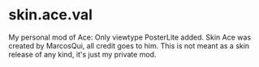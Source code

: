 skin.ace.val
============

My personal mod of Ace: Only viewtype PosterLite added. Skin Ace was created by MarcosQui, all credit goes to him.
This is not meant as a skin release of any kind, it's just my private mod.
